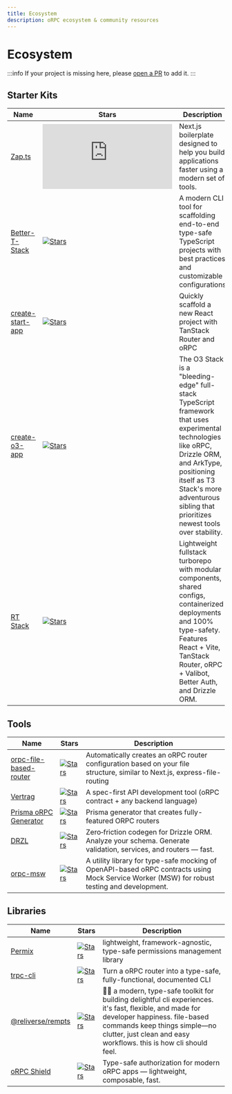 ```yaml
---
title: Ecosystem
description: oRPC ecosystem & community resources
---
```


# Ecosystem

:::info
If your project is missing here, please [open a PR](https://github.com/unnoq/orpc/edit/main/apps/content/docs/ecosystem.md) to add it.
:::

## Starter Kits

| Name                                                                      | Stars                                                                                                                                                    | Description                                                                                                                                                                                                                                        |
| ------------------------------------------------------------------------- | -------------------------------------------------------------------------------------------------------------------------------------------------------- | -------------------------------------------------------------------------------------------------------------------------------------------------------------------------------------------------------------------------------------------------- |
| [Zap.ts](https://zap-ts.alexandretrotel.org/)                             | [![Stars](https://img.shields.io/github/stars/alexandretrotel/zap.ts?style=flat)](https://github.com/alexandretrotel/zap.ts)                             | Next.js boilerplate designed to help you build applications faster using a modern set of tools.                                                                                                                                                    |
| [Better-T-Stack](https://github.com/AmanVarshney01/create-better-t-stack) | [![Stars](https://img.shields.io/github/stars/AmanVarshney01/create-better-t-stack?style=flat)](https://github.com/AmanVarshney01/create-better-t-stack) | A modern CLI tool for scaffolding end-to-end type-safe TypeScript projects with best practices and customizable configurations                                                                                                                     |
| [create-start-app](https://www.npmjs.com/package/create-start-app)        | [![Stars](https://img.shields.io/github/stars/TanStack/create-tsrouter-app?style=flat)](https://github.com/TanStack/create-tsrouter-app)                 | Quickly scaffold a new React project with TanStack Router and oRPC                                                                                                                                                                                 |
| [create-o3-app](https://www.npmjs.com/package/create-o3-app)              | [![Stars](https://img.shields.io/github/stars/Tony-ArtZ/create-o3-app?style=flat)](https://github.com/Tony-ArtZ/create-o3-app)                           | The O3 Stack is a "bleeding-edge" full-stack TypeScript framework that uses experimental technologies like oRPC, Drizzle ORM, and ArkType, positioning itself as T3 Stack's more adventurous sibling that prioritizes newest tools over stability. |
| [RT Stack](https://rtstack.nktnet.uk)                                     | [![Stars](https://img.shields.io/github/stars/nktnet1/rt-stack?style=flat)](https://github.com/nktnet1/rt-stack)                                         | Lightweight fullstack turborepo with modular components, shared configs, containerized deployments and 100% type-safety. Features React + Vite, TanStack Router, oRPC + Valibot, Better Auth, and Drizzle ORM.                                     |

## Tools

| Name                                                                           | Stars                                                                                                                                                | Description                                                                                                                                 |
| ------------------------------------------------------------------------------ | ---------------------------------------------------------------------------------------------------------------------------------------------------- | ------------------------------------------------------------------------------------------------------------------------------------------- |
| [orpc-file-based-router](https://github.com/zeeeeby/orpc-file-based-router)    | [![Stars](https://img.shields.io/github/stars/zeeeeby/orpc-file-based-router?style=flat)](https://github.com/zeeeeby/orpc-file-based-router)         | Automatically creates an oRPC router configuration based on your file structure, similar to Next.js, express-file-routing                   |
| [Vertrag](https://github.com/Quatton/vertrag)                                  | [![Stars](https://img.shields.io/github/stars/Quatton/vertrag?style=flat)](https://github.com/Quatton/vertrag)                                       | A spec-first API development tool (oRPC contract + any backend language)                                                                    |
| [Prisma oRPC Generator](https://github.com/omar-dulaimi/prisma-orpc-generator) | [![Stars](https://img.shields.io/github/stars/omar-dulaimi/prisma-orpc-generator?style=flat)](https://github.com/omar-dulaimi/prisma-orpc-generator) | Prisma generator that creates fully-featured ORPC routers                                                                                   |
| [DRZL](https://github.com/use-drzl/drzl)                                       | [![Stars](https://img.shields.io/github/stars/use-drzl/drzl?style=flat)](https://github.com/use-drzl/drzl)                                           | Zero‑friction codegen for Drizzle ORM. Analyze your schema. Generate validation, services, and routers — fast.                              |
| [orpc-msw](https://github.com/DanSnow/orpc-msw)                                | [![Stars](https://img.shields.io/github/stars/DanSnow/orpc-msw?style=flat)](https://github.com/DanSnow/orpc-msw)                                     | A utility library for type-safe mocking of OpenAPI-based oRPC contracts using Mock Service Worker (MSW) for robust testing and development. |

## Libraries

| Name                                                                  | Stars                                                                                                                            | Description                                                                                                                                                                                                                                   |
| --------------------------------------------------------------------- | -------------------------------------------------------------------------------------------------------------------------------- | --------------------------------------------------------------------------------------------------------------------------------------------------------------------------------------------------------------------------------------------- |
| [Permix](https://permix.letstri.dev/)                                 | [![Stars](https://img.shields.io/github/stars/letstri/permix?style=flat)](https://github.com/letstri/permix)                     | lightweight, framework-agnostic, type-safe permissions management library                                                                                                                                                                     |
| [trpc-cli](https://github.com/mmkal/trpc-cli?tab=readme-ov-file#orpc) | [![Stars](https://img.shields.io/github/stars/mmkal/trpc-cli?style=flat)](https://github.com/mmkal/trpc-cli)                     | Turn a oRPC router into a type-safe, fully-functional, documented CLI                                                                                                                                                                         |
| [@reliverse/rempts](https://github.com/reliverse/rempts)              | [![Stars](https://img.shields.io/github/stars/reliverse/rempts?style=flat)](https://github.com/reliverse/rempts)                 | 🐦‍🔥 a modern, type-safe toolkit for building delightful cli experiences. it's fast, flexible, and made for developer happiness. file-based commands keep things simple—no clutter, just clean and easy workflows. this is how cli should feel. |
| [oRPC Shield](https://github.com/omar-dulaimi/orpc-shield)            | [![Stars](https://img.shields.io/github/stars/omar-dulaimi/orpc-shield?style=flat)](https://github.com/omar-dulaimi/orpc-shield) | Type-safe authorization for modern oRPC apps — lightweight, composable, fast.                                                                                                                                                                 |
